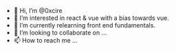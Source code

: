 - 👋 Hi, I’m @0xcire
- 👀 I’m interested in react & vue with a bias towards vue.
- 🌱 I’m currently relearning front end fundamentals.
- 💞️ I’m looking to collaborate on ...
- 📫 How to reach me ...

<!---
0xcire/0xcire is a ✨ special ✨ repository because its `README.md` (this file) appears on your GitHub profile.
You can click the Preview link to take a look at your changes.
--->
